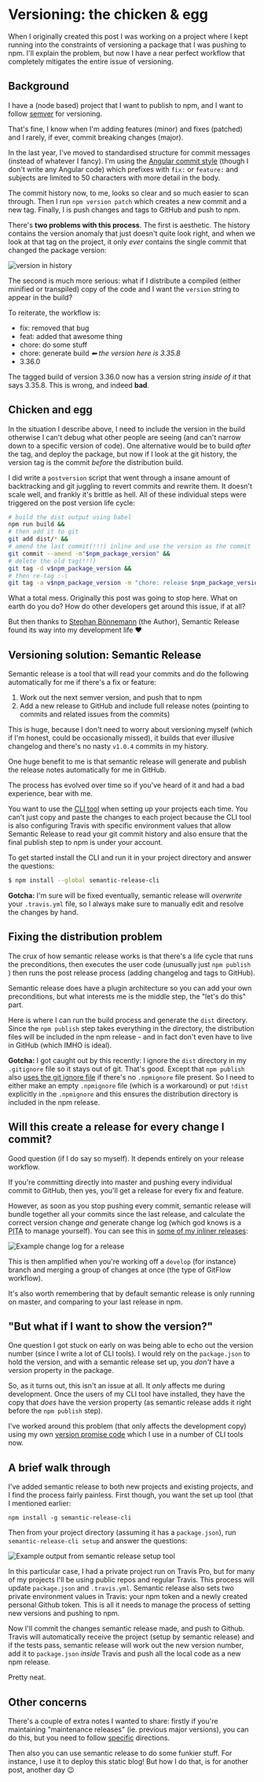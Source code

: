 # Versioning: the chicken & egg

When I originally created this post I was working on a project where I kept running into the constraints of versioning a package that I was pushing to npm. I'll explain the problem, but now I have a near perfect workflow that completely mitigates the entire issue of versioning.

<!--more-->


## Background

I have a (node based) project that I want to publish to npm, and I want to follow [semver](http://semver.io/) for versioning.

That's fine, I know when I'm adding features (minor) and fixes (patched) and I rarely, if ever, commit breaking changes (major).

In the last year, I've moved to standardised structure for commit messages (instead of whatever I fancy). I'm using the [Angular commit style](https://github.com/angular/angular.js/blob/5afd54514d670d13783f51926d827c34223bb505/CONTRIBUTING.md#commit) (though I don't write any Angular code) which prefixes with `fix:` or `feature:` and subjects are limited to 50 characters with more detail in the body.

The commit history now, to me, looks so clear and so much easier to scan through. Then I run `npm version patch` which creates a new commit and a new tag. Finally, I is push changes and tags to GitHub and push to npm.

There's **two problems with this process**. The first is aesthetic. The history contains the version anomaly that just doesn't quite look right, and when we look at that tag on the project, it only *ever* contains the single commit that changed the package version:

![version in history](/images/version-in-history.png)

The second is much more serious: what if I distribute a compiled (either minified or transpiled) copy of the code and I want the `version` string to appear in the build?

To reiterate, the workflow is:

- fix: removed that bug
- feat: added that awesome thing
- chore: do some stuff
- chore: generate build *⬅ the version here is 3.35.8*
- 3.36.0

The tagged build of version 3.36.0 now has a version string *inside of it* that says 3.35.8. This is wrong, and indeed **bad**.

## Chicken and egg

In the situation I describe above, I need to include the version in the build otherwise I can't debug what other people are seeing (and can't narrow down to a specific version of code). One alternative would be to build *after* the tag, and deploy the package, but now if I look at the git history, the version tag is the commit *before* the distribution build.

I did write a `postversion` script that went through a insane amount of backtracking and git juggling to revert commits and rewrite them. It doesn't scale well, and frankly it's brittle as hell. All of these individual steps were triggered on the post version life cycle:

```bash
# build the dist output using babel
npm run build &&
# then add it to git
git add dist/* &&
# amend the last commit(!!!) inline and use the version as the commit
git commit --amend -m"$npm_package_version" &&
# delete the old tag(!!!)
git tag -d v$npm_package_version &&
# then re-tag :-\
git tag -a v$npm_package_version -m "chore: release $npm_package_version"
```

What a total mess. Originally this post was going to stop here. What on earth do you do? How do other developers get around this issue, if at all?

But then thanks to [Stephan Bönnemann](https://github.com/boennemann) (the Author), Semantic Release found its way into my development life ❤

## Versioning solution: Semantic Release

Semantic release is a tool that will read your commits and do the following automatically for me if there's a fix or feature:

1. Work out the next semver version, and push that to npm
2. Add a new release to GitHub and include full release notes (pointing to commits and related issues from the commits)

This is huge, because I don't need to worry about versioning myself (which if I'm honest, could be occasionally missed), it builds that ever illusive changelog and there's no nasty `v1.0.4` commits in my history.

One huge benefit to me is that semantic release will generate and publish the release notes automatically for me in GitHub.

The process has evolved over time so if you've heard of it and had a bad experience, bear with me.

You want to use the [CLI tool](https://github.com/semantic-release/cli) when setting up your projects each time. You can't just copy and paste the changes to each project because the CLI tool is also configuring Travis with specific environment values that allow Semantic Release to read your git commit history and also ensure that the final publish step to npm is under your account.

To get started install the CLI and run it in your project directory and answer the questions:

```bash
$ npm install --global semantic-release-cli
```

**Gotcha:** I'm sure will be fixed eventually, semantic release will *overwrite* your `.travis.yml` file, so I always make sure to manually edit and resolve the changes by hand.

## Fixing the distribution problem

The crux of how semantic release works is that there's a life cycle that runs the preconditions, then executes the user code (unusually just `npm publish `) then runs the post release process (adding changelog and tags to GitHub).

Semantic release does have a plugin architecture so you can add your own preconditions, but what interests me is the middle step, the "let's do this" part.

Here is where I can run the build process and generate the `dist` directory. Since the `npm publish` step takes everything in the directory, the distribution files will be included in the npm release - and in fact don't even have to live in GitHub (which IMHO is ideal).

**Gotcha:** I got caught out by this recently: I ignore the `dist` directory in my `.gitignore` file so it stays out of git. That's good. Except that `npm publish` also [uses the git ignore file](https://docs.npmjs.com/misc/developers#keeping-files-out-of-your-package) if there's no `.npmignore` file present. So I need to either make an empty `.npmignore` file (which is a workaround) or put `!dist` explicitly in the `.npmignore` and this ensures the distribution directory is included in the npm release.

## Will this create a release for every change I commit?

Good question (if I do say so myself). It depends entirely on your release workflow.

If you're committing directly into master and pushing every individual commit to GitHub, then yes, you'll get a release for every fix and feature.

However, as soon as you stop pushing every commit, semantic release will bundle together all your commits since the last release, and calculate the correct version change *and* generate  change log (which god knows is a <abbr title="pain in the proverbial posterior">PITA</abbr> to manage yourself). You can see this in [some of my inliner releases](https://github.com/remy/inliner/releases/tag/v1.9.0):

![Example change log for a release](/images/github-release.gif)

This is then amplified when you're working off a `develop` (for instance) branch and merging a group of changes at once (the type of GitFlow workflow).

It's also worth remembering that by default semantic release is only running on master, and comparing to your last release in npm.

## "But what if I want to show the version?"

One question I got stuck on early on was being able to echo out the version number (since I write a lot of CLI tools). I would rely on the `package.json` to hold the version, and with a semantic release set up, you *don't* have a version property in the package.

So, as it turns out, this isn't an issue at all. It *only* affects me during development. Once the users of my CLI tool have installed, they have the copy that *does* have the version property (as semantic release adds it right before the `npm publish` step).

I've worked around this problem (that only affects the development copy) using my own [version promise code](https://github.com/remy/clite/blob/master/lib/version.js) which I use in a number of CLI tools now.

## A brief walk through

I've added semantic release to both new projects and existing projects, and I find the process fairly painless. First though, you want the set up tool (that I mentioned earlier:

```
npm install -g semantic-release-cli
```

Then from your project directory (assuming it has a `package.json`), run `semantic-release-cli setup` and answer the questions:

![Example output from semantic release setup tool](/images/semantic-release-setup.jpg)

In this particular case, I had a private project run on Travis Pro, but for many of my projects I'll be using public repos and regular Travis. This process will update `package.json` and `.travis.yml`. Semantic release also sets two private environment values in Travis: your npm token and a newly created personal Github token. This is all it needs to manage the process of setting new versions and pushing to npm.

Now I'll commit the changes semantic release made, and push to Github. Travis will automatically receive the project (setup by semantic release) and if the tests pass, semantic release will work out the new version number, add it to `package.json` *inside* Travis and push all the local code as a new npm release.

Pretty neat.

## Other concerns

There's a couple of extra notes I wanted to share: firstly if you're maintaining "maintenance releases" (ie. previous major versions), you can do this, but you need to follow [specific](https://gist.github.com/boennemann/54042374e49c7ade8910) directions.

Then also you can use semantic release to do some funkier stuff. For instance, I use it to deploy this static blog! But how I do that, is for another post, another day 😉
